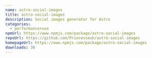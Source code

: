 ```yaml
---
name: astro-social-images
title: astro-social-images
description: Social images generator for Astro
categories:
  - performance+seo
npmUrl: https://www.npmjs.com/package/astro-social-images
repoUrl: https://github.com/Princesseuh/astro-social-images
homepageUrl: https://www.npmjs.com/package/astro-social-images
downloads: 36
---
```

